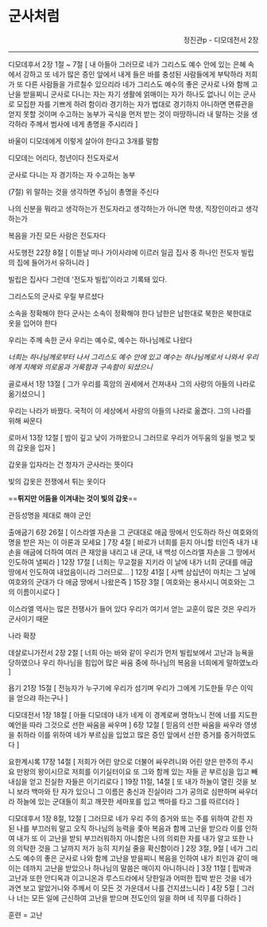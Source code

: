 # 군사처럼
<p align="right">정진관p - 디모데전서 2장</p>

----

디모데후서 2장 1절 ~ 7절 [
내 아들아 그러므로 네가 그리스도 예수 안에 있는 은혜 속에서 강하고
또 네가 많은 증인 앞에서 내게 들은 바를 충성된 사람들에게 부탁하라 저희가 또 다른 사람들을 가르칠수 있으리라
네가 그리스도 예수의 좋은 군사로 나와 함께 고난을 받을찌니
군사로 다니는 자는 자기 생활에 얽매이는 자가 하나도 없나니 이는 군사로 모집한 자를 기쁘게 하려 함이라
경기하는 자가 법대로 경기하지 아니하면 면류관을 얻지 못할 것이며
수고하는 농부가 곡식을 먼저 받는 것이 마땅하니라
내 말하는 것을 생각하라 주께서 범사에 네게 총명을 주시리라
]

바울이 디모데에게 이렇게 살아야 한다고 3개를 말함

디모데는 어리다, 청년이다
전도자로서 

군사로 다니는 자
경기하는 자
수고하는 농부

(7절) 위 말하는 것을 생각하면 주님이 총명을 주신다

나의 신분을 뭐라고 생각하는가
전도자라고 생각하는가
아니면 학생, 직장인이라고 생각하는가

복음을 가진 모든 사람은 전도자다

사도행전 22장 8절 [
이튿날 떠나 가이사랴에 이르러 일곱 집사 중 하나인 전도자 빌립의 집에 들어가서 유하니라
]

빌립은 집사다
그런데 '전도자 빌립'이라고 기록돼 있다.

그리스도의 군사로 우릴 부르셨다

소속을 정확해야 한다
군사는 소속이 정확해야 한다
남한은 남한대로 북한은 북한대로 옷을 입어야 한다

우리는 주께 속한 군사
우리는 예수로, 예수는 하나님께로 나왔다

*너희는 하나님께로부터 나서 그리스도 예수 안에 있고 예수는 하나님께로서 나와서 우리에게 지혜와 의로움과 거룩함과 구속함이 되셨으니*

골로새서 1장 13절 [
그가 우리를 흑암의 권세에서 건져내사 그의 사랑의 아들의 나라로 옮기셨으니
]

우리는 나라가 바꿨다. 국적이 이 세상에서 사랑의 아들의 나라로 옮겼다.
그의 나라를 위해 싸운다

로마서 13장 12절 [
밤이 깊고 낮이 가까왔으니 그러므로 우리가 어두움의 일을 벗고 빛의 갑옷을 입자
]

갑옷을 입자라는 건 청자가 군사라는 뜻이다

빛의 갑옷은 전쟁에서 튀는 옷이다

==**튀지만 어둠을 이겨내는 것이 빛의 갑옷**==

관등성명을 제대로 해야 군인

출애굽기 6장 26절 [
이스라엘 자손을 그 군대대로 애굽 땅에서 인도하라 하신 여호와의 명을 받은 자는 이 아론과 모세요
]
7장 4절 [
바로가 너희를 듣지 아니할 터인즉 내가 내 손을 애굽에 더하여 여러 큰 재앙을 내리고 내 군대, 내 백성 이스라엘 자손을 그 땅에서 인도하여 낼찌라
]
12장 17절 [
너희는 무교절을 지키라 이 날에 내가 너희 군대를 애굽 땅에서 인도하여 내었음이니라 그러므로...
]
12장 41절 [
사백 삼십년이 마치는 그 날에 여호와의 군대가 다 애굽 땅에서 나왔은즉
]
15장 3절 [
여호와는 용사시니 여호와는 그의 이름이시로다
]

이스라엘 역사는 많은 전쟁사가 들어 있다
우리가 여기서 얻는 교훈이 많은 것은 우리가 군사이기 때문

나라 확장

데살로니가전서 2장 2절 [
너희 아는 바와 같이 우리가 먼저 빌립보에서 고난과 능욕을 당하였으나 우리 하나님을 힘입어 많은 싸움 중에 하나님의 복음을 너희에게 말하였노라
]

욥기 21장 15절 [
전능자가 누구기에 우리가 섬기며 우리가 그에게 기도한들 무슨 이익을 얻으랴 하는구나
]

디모데전서 1장 18절 [
아들 디모데야 내가 네게 이 경계로써 명하노니 전에 너를 지도한 예언을 따라 그것으로 선한 싸움을 싸우며
]
6장 12절 [
믿음의 선한 싸움을 싸우라 영생을 취하라 이를 위하여 네가 부르심을 입었고 많은 증인 앞에서 선한 증거를 증거하였도다
]

요한계시록 17장 14절 [
저희가 어린 양으로 더불어 싸우려니와 어린 양은 만주의 주시요 만왕의 왕이시므로 저희를 이기실터이요 또 그와 함께 있는 자들 곧 부르심을 입고 빼내심을 얻고 진실한 자들은 이기리로다
]
19장 11절, 14절 [
또 내가 하늘이 열린 것을 보니 보라 백마와 탄 자가 있으니 그 이름은 충신과 진실이라 그가 공의로 심판하며 싸우더라
하늘에 있는 군대들이 희고 깨끗한 세마포를 입고 백마를 타고 그를 따르더라
]

디모데후서 1장 8절, 12절 [
그러므로 네가 우리 주의 증거와 또는 주를 위하여 갇힌 자 된 나를 부끄러워 말고 오직 하나님의 능력을 좇아 복음과 함께 고난을 받으라
이를 인하여 내가 또 이 고난을 받되 부끄러워하지 아니함은 나의 의뢰한 자를 내가 알고 또한 나의 의탁한 것을 그 날까지 저가 능히 지키실 줄을 확신함이라
]
2장 3절, 9절 [
네가 그리스도 예수의 좋은 군사로 나와 함께 고난을 받을찌니
복음을 인하여 내가 죄인과 같이 매이는 데까지 고난을 받았으나 하나님의 말씀은 매이지 아니하니라
]
3장 11절 [
핍박과 고난과 또한 안디옥과 이고니온과 루스드라에서 당한일과 어떠한 핍박 받은 것을 네가 과연 보고 알았거니와 주께서 이 모든 것 가운데서 나를 건지셨느니라
]
4장 5절 [
그러나 너는 모든 일에 근신하여 고난을 받으며 전도인의 일을 하며 네 직무를 다하라
]

훈련 = 고난